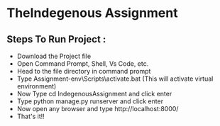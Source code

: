 # TheIndegenous Assignment
## Steps To Run Project :

- Download the Project file
- Open Command Prompt, Shell, Vs Code, etc.
- Head to the file directory in command prompt
- Type Assignment-env\Scripts\activate.bat (This will activate virtual environment)
- Now Type cd IndegenousAssignment and click enter
- Type python manage.py runserver and click enter
- Now open any browser and type http://localhost:8000/ 
- That's it!!
